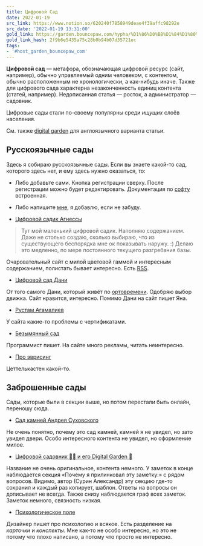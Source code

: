 ```yaml
---
title: Цифровой Сад
date: 2022-01-19
src_link: https://www.notion.so/620240f7858949deae4f39affc98292e
src_date: '2022-01-19 13:31:00'
gold_link: https://garden.bouncepaw.com/hypha/%D1%86%D0%B8%D1%84%D1%80%D0%BE%D0%B2%D0%BE%D0%B9_%D1%81%D0%B0%D0%B4
gold_link_hash: 2f9b6e5435a75c28b0b94b07d35721ec
tags:
- '#host_garden_bouncepaw_com'
---
```




**Цифровой сад** — метафора, обозначающая цифровой ресурс (сайт, например), обычно управляемый одним человеком, с контентом, обычно расположенным не хронологически, а как-нибудь иначе. Также для цифрового сада характерна незаконченность единиц контента (статей, например). Недописанная статья — росток, а администратор — садовник.
 



 Цифровые сады стали по-своему популярны среди *ищущих* слоёв населения.
 



 См. также [digital garden](/hypha/digital_garden) для англоязычного варианта статьи.
 


Русскоязычные сады
------------------



 Здесь я собираю русскоязычные сады. Если вы знаете какой-то сад, которого здесь нет, и ему здесь нужно оказаться, то:
 


* Либо добавьте сами. Кнопка регистрации сверху. После регистрации можно будет редактировать. Документация по [софту](/hypha/%D0%BC%D0%B8%D0%BA%D0%BE%D1%80%D0%B8%D0%B7%D0%B0) встроенная.
* Либо напишите [мне](/hypha/u/bouncepaw), я добавлю, если не забуду.


* [Цифровой садик Агнессы](https://agnessa.pp.ru/)



> Тут мой маленький цифровой садик. Наполняю содержанием. Даже не столько создаю, сколько выбираю, что из существующего беспорядка мне ок показывать наружу. :) Делаю это медленно, по мере постоянного текущего разгребания базы.



 Очаровательный сайт с милой цветовой гаммой и интересным содержанием, полистать бывает интересно. Есть [RSS](/hypha/rss).
 


* [Цифровой сад Дани](https://garden.danilax86.space/)



 От того самого Дани, который живёт по [ортовремени](/hypha/%D0%BE%D1%80%D1%82%D0%BE%D0%B2%D1%80%D0%B5%D0%BC%D1%8F). Одобряю выбор движка. Сайт нравится, интересно. Помимо Дани на сайт пишет Яна.
 


* [Рустам Агамалиев](http://rustamagamaliev.ru)



 У сайта какие-то проблемы с чертификатами.
 


* [Безымянный сад](https://tech-wiki.online/ru/digital-garden.html)



 Программист пишет. На сайте много рекламы, читать неинтересно.
 


* [Про эврисинг](https://zttl.divideby.ru)



 Цеттелькастен какой-то.
 


Заброшенные сады
----------------



 Сады, которые были в секции выше, но потом перестали быть онлайн, переношу сюда.
 


* [Сад камней Андрея Суховского](https://qejep.github.io/index.html)



 Не очень понятно, почему это сад камней, камней я не увидел, но зато увидел двери. Особо интересного контента не увидел, но оформление милое.
 


* [Цифровой садовник 👩‍🌾 и его Digital Garden 🌳](https://digitalgardener.ru/)



 Название не очень оригинальное, контента немного. У заметок в конце наблюдается секция «Почему я прилинковал эту заметку:» с рядом вопросов. Видимо, автор (Сурин Александр) эту секцию где-то сохранил и каждый раз копирует, шаблон. Ответы на вопросы он дописывает не всегда. Также снизу наблюдается граф всех заметок. Заметок немного, связность низкая.
 


* [Психологическое поле](https://psyfield.ru/authors.html)



 Дизайнер пишет про психологию и всякое. Есть разделение на *карточки* и *конспекты*. Мне как-то не особо интересно, но это не потому что плохо написано, а потому что просто не интересно.